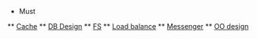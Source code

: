 * Must

** [Cache](https://github.com/tradegolfstix/system-design/blob/master/Cache.md)
** [DB Design](https://github.com/tradegolfstix/system-design/blob/master/databaseDesign.md)
** [FS](https://github.com/tradegolfstix/system-design/blob/master/fileSystemDesign.md)
** [Load balance](https://github.com/tradegolfstix/system-design/blob/master/loadBalancing.md)
** [Messenger](https://github.com/tradegolfstix/system-design/blob/master/messenger.md)
** [OO design](https://github.com/tradegolfstix/system-design/blob/master/ooDesign.md)
